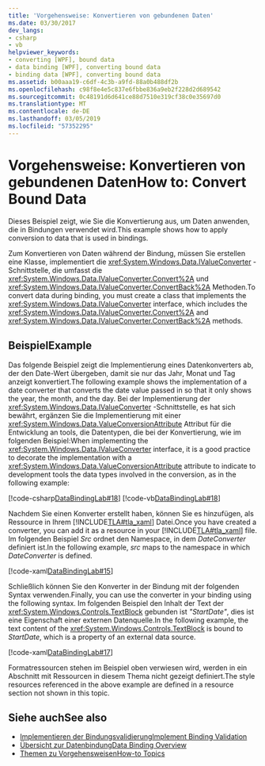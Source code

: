 ```yaml
---
title: 'Vorgehensweise: Konvertieren von gebundenen Daten'
ms.date: 03/30/2017
dev_langs:
- csharp
- vb
helpviewer_keywords:
- converting [WPF], bound data
- data binding [WPF], converting bound data
- binding data [WPF], converting bound data
ms.assetid: b00aaa19-c6df-4c3b-a9fd-88a0b488df2b
ms.openlocfilehash: c98f8e4e5c837e6fbbe836a9eb2f228d2d689542
ms.sourcegitcommit: 0c48191d6d641ce88d7510e319cf38c0e35697d0
ms.translationtype: MT
ms.contentlocale: de-DE
ms.lasthandoff: 03/05/2019
ms.locfileid: "57352295"
---
```

# <a name="how-to-convert-bound-data"></a><span data-ttu-id="6048f-102">Vorgehensweise: Konvertieren von gebundenen Daten</span><span class="sxs-lookup"><span data-stu-id="6048f-102">How to: Convert Bound Data</span></span>
<span data-ttu-id="6048f-103">Dieses Beispiel zeigt, wie Sie die Konvertierung aus, um Daten anwenden, die in Bindungen verwendet wird.</span><span class="sxs-lookup"><span data-stu-id="6048f-103">This example shows how to apply conversion to data that is used in bindings.</span></span>  
  
 <span data-ttu-id="6048f-104">Zum Konvertieren von Daten während der Bindung, müssen Sie erstellen eine Klasse, implementiert die <xref:System.Windows.Data.IValueConverter> -Schnittstelle, die umfasst die <xref:System.Windows.Data.IValueConverter.Convert%2A> und <xref:System.Windows.Data.IValueConverter.ConvertBack%2A> Methoden.</span><span class="sxs-lookup"><span data-stu-id="6048f-104">To convert data during binding, you must create a class that implements the <xref:System.Windows.Data.IValueConverter> interface, which includes the <xref:System.Windows.Data.IValueConverter.Convert%2A> and <xref:System.Windows.Data.IValueConverter.ConvertBack%2A> methods.</span></span>  
  
## <a name="example"></a><span data-ttu-id="6048f-105">Beispiel</span><span class="sxs-lookup"><span data-stu-id="6048f-105">Example</span></span>  
 <span data-ttu-id="6048f-106">Das folgende Beispiel zeigt die Implementierung eines Datenkonverters ab, der den Date-Wert übergeben, damit sie nur das Jahr, Monat und Tag anzeigt konvertiert.</span><span class="sxs-lookup"><span data-stu-id="6048f-106">The following example shows the implementation of a date converter that converts the date value passed in so that it only shows the year, the month, and the day.</span></span> <span data-ttu-id="6048f-107">Bei der Implementierung der <xref:System.Windows.Data.IValueConverter> -Schnittstelle, es hat sich bewährt, ergänzen Sie die Implementierung mit einer <xref:System.Windows.Data.ValueConversionAttribute> Attribut für die Entwicklung an tools, die Datentypen, die bei der Konvertierung, wie im folgenden Beispiel:</span><span class="sxs-lookup"><span data-stu-id="6048f-107">When implementing the <xref:System.Windows.Data.IValueConverter> interface, it is a good practice to decorate the implementation with a <xref:System.Windows.Data.ValueConversionAttribute> attribute to indicate to development tools the data types involved in the conversion, as in the following example:</span></span>  
  
 [!code-csharp[DataBindingLab#18](~/samples/snippets/csharp/VS_Snippets_Wpf/DataBindingLab/CSharp/DateConverter.cs#18)]
 [!code-vb[DataBindingLab#18](~/samples/snippets/visualbasic/VS_Snippets_Wpf/DataBindingLab/VisualBasic/DateConverter.vb#18)]  
  
 <span data-ttu-id="6048f-108">Nachdem Sie einen Konverter erstellt haben, können Sie es hinzufügen, als Ressource in Ihrem [!INCLUDE[TLA#tla_xaml](../../../../includes/tlasharptla-xaml-md.md)] Datei.</span><span class="sxs-lookup"><span data-stu-id="6048f-108">Once you have created a converter, you can add it as a resource in your [!INCLUDE[TLA#tla_xaml](../../../../includes/tlasharptla-xaml-md.md)] file.</span></span> <span data-ttu-id="6048f-109">Im folgenden Beispiel *Src* ordnet den Namespace, in dem *DateConverter* definiert ist.</span><span class="sxs-lookup"><span data-stu-id="6048f-109">In the following example, *src* maps to the namespace in which *DateConverter* is defined.</span></span>  
  
 [!code-xaml[DataBindingLab#15](~/samples/snippets/csharp/VS_Snippets_Wpf/DataBindingLab/CSharp/DataBindingLabApp.xaml#15)]  
  
 <span data-ttu-id="6048f-110">Schließlich können Sie den Konverter in der Bindung mit der folgenden Syntax verwenden.</span><span class="sxs-lookup"><span data-stu-id="6048f-110">Finally, you can use the converter in your binding using the following syntax.</span></span> <span data-ttu-id="6048f-111">Im folgenden Beispiel den Inhalt der Text der <xref:System.Windows.Controls.TextBlock> gebunden ist *"StartDate"*, dies ist eine Eigenschaft einer externen Datenquelle.</span><span class="sxs-lookup"><span data-stu-id="6048f-111">In the following example, the text content of the <xref:System.Windows.Controls.TextBlock> is bound to *StartDate*, which is a property of an external data source.</span></span>  
  
 [!code-xaml[DataBindingLab#17](~/samples/snippets/csharp/VS_Snippets_Wpf/DataBindingLab/CSharp/DataBindingLabApp.xaml#17)]  
  
 <span data-ttu-id="6048f-112">Formatressourcen stehen im Beispiel oben verwiesen wird, werden in ein Abschnitt mit Ressourcen in diesem Thema nicht gezeigt definiert.</span><span class="sxs-lookup"><span data-stu-id="6048f-112">The style resources referenced in the above example are defined in a resource section not shown in this topic.</span></span>  
  
## <a name="see-also"></a><span data-ttu-id="6048f-113">Siehe auch</span><span class="sxs-lookup"><span data-stu-id="6048f-113">See also</span></span>
- [<span data-ttu-id="6048f-114">Implementieren der Bindungsvalidierung</span><span class="sxs-lookup"><span data-stu-id="6048f-114">Implement Binding Validation</span></span>](how-to-implement-binding-validation.md)
- [<span data-ttu-id="6048f-115">Übersicht zur Datenbindung</span><span class="sxs-lookup"><span data-stu-id="6048f-115">Data Binding Overview</span></span>](data-binding-overview.md)
- [<span data-ttu-id="6048f-116">Themen zu Vorgehensweisen</span><span class="sxs-lookup"><span data-stu-id="6048f-116">How-to Topics</span></span>](data-binding-how-to-topics.md)
